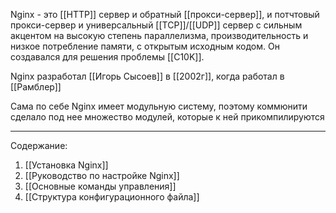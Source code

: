 
Nginx - это [[HTTP]] сервер и обратный [[прокси-сервер]], и потчтовый прокси-сервер и универсальный [[TCP]]/[[UDP]] сервер с сильным акцентом на высокую степень параллелизма, производительность и низкое потребление памяти, с открытым исходным кодом. Он создавался для решения проблемы [[C10K]]. 

Nginx разработал [[Игорь Сысоев]] в [[2002г]], когда работал в [[Рамблер]] 

Сама по себе Nginx имеет модульную систему, поэтому коммюнити сделало под нее множество модулей, которые к ней прикомпилируются

---
Содержание:
1. [[Установка Nginx]]
2. [[Руководство по настройке Nginx]]
3. [[Основные команды управления]]
4. [[Структура конфигурационного файла]]
